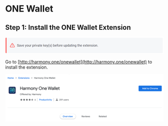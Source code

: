 # ONE Wallet

## **Step 1: Install the ONE Wallet Extension**

![](../.gitbook/assets/image%20%28245%29.png)

Go to [http://harmony.one/onewallet](http://harmony.one/onewallet) to install the extension.

![](../.gitbook/assets/one_wallet_install.png)

